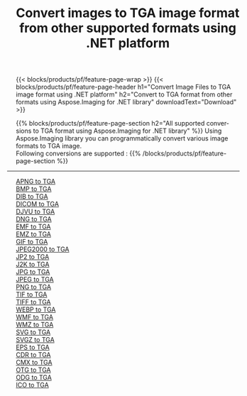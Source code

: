 ﻿---
title: Convert images to TGA image format from other supported formats using .NET platform 
weight: 3920
url: /net/conversion/to/tga 
lang: en
langdirlevel: 2
locales: zh-hans,ja,it,ru,de,es,fr,nl,id,lt,pl,pt,vi,tr,ko,zh-hant,ar,hi,th,sv,cs,uk,he
description: Using Aspose.Imaging for .NET library it is easy to convert to TGA from other supported image formats
---

{{< blocks/products/pf/feature-page-wrap >}}
{{< blocks/products/pf/feature-page-header h1="Convert Image Files to TGA image format using .NET platform" h2="Convert to TGA format from other formats using Aspose.Imaging for .NET library" downloadText="Download" >}}


{{% blocks/products/pf/feature-page-section  h2="All supported conversions to TGA format using Aspose.Imaging for .NET library" %}}
Using Aspose.Imaging library you can programmatically convert various image formats to TGA image.
<br/>
Following conversions are supported :
{{% /blocks/products/pf/feature-page-section %}}
<div class="container-fluid productfamilypage bg-gray">
    <div class="convertypes bg-gray agp-content section">
        <div class="container">
		<hr style="margin-left:-20px;"/>
		<div class="row other-converters">
		    <div class='col-md-2 other-converter remove-lp remove-rp'><a href="/imaging/net/conversion/apng-to-tga" >APNG to TGA</a></div>
<div class='col-md-2 other-converter remove-lp remove-rp'><a href="/imaging/net/conversion/bmp-to-tga" >BMP to TGA</a></div>
<div class='col-md-2 other-converter remove-lp remove-rp'><a href="/imaging/net/conversion/dib-to-tga" >DIB to TGA</a></div>
<div class='col-md-2 other-converter remove-lp remove-rp'><a href="/imaging/net/conversion/dicom-to-tga" >DICOM to TGA</a></div>
<div class='col-md-2 other-converter remove-lp remove-rp'><a href="/imaging/net/conversion/djvu-to-tga" >DJVU to TGA</a></div>
<div class='col-md-2 other-converter remove-lp remove-rp'><a href="/imaging/net/conversion/dng-to-tga" >DNG to TGA</a></div>
<div class='col-md-2 other-converter remove-lp remove-rp'><a href="/imaging/net/conversion/emf-to-tga" >EMF to TGA</a></div>
<div class='col-md-2 other-converter remove-lp remove-rp'><a href="/imaging/net/conversion/emz-to-tga" >EMZ to TGA</a></div>
<div class='col-md-2 other-converter remove-lp remove-rp'><a href="/imaging/net/conversion/gif-to-tga" >GIF to TGA</a></div>
<div class='col-md-2 other-converter remove-lp remove-rp'><a href="/imaging/net/conversion/jpeg2000-to-tga" >JPEG2000 to TGA</a></div>
<div class='col-md-2 other-converter remove-lp remove-rp'><a href="/imaging/net/conversion/jp2-to-tga" >JP2 to TGA</a></div>
<div class='col-md-2 other-converter remove-lp remove-rp'><a href="/imaging/net/conversion/j2k-to-tga" >J2K to TGA</a></div>
<div class='col-md-2 other-converter remove-lp remove-rp'><a href="/imaging/net/conversion/jpg-to-tga" >JPG to TGA</a></div>
<div class='col-md-2 other-converter remove-lp remove-rp'><a href="/imaging/net/conversion/jpeg-to-tga" >JPEG to TGA</a></div>
<div class='col-md-2 other-converter remove-lp remove-rp'><a href="/imaging/net/conversion/png-to-tga" >PNG to TGA</a></div>
<div class='col-md-2 other-converter remove-lp remove-rp'><a href="/imaging/net/conversion/tif-to-tga" >TIF to TGA</a></div>
<div class='col-md-2 other-converter remove-lp remove-rp'><a href="/imaging/net/conversion/tiff-to-tga" >TIFF to TGA</a></div>
<div class='col-md-2 other-converter remove-lp remove-rp'><a href="/imaging/net/conversion/webp-to-tga" >WEBP to TGA</a></div>
<div class='col-md-2 other-converter remove-lp remove-rp'><a href="/imaging/net/conversion/wmf-to-tga" >WMF to TGA</a></div>
<div class='col-md-2 other-converter remove-lp remove-rp'><a href="/imaging/net/conversion/wmz-to-tga" >WMZ to TGA</a></div>
<div class='col-md-2 other-converter remove-lp remove-rp'><a href="/imaging/net/conversion/svg-to-tga" >SVG to TGA</a></div>
<div class='col-md-2 other-converter remove-lp remove-rp'><a href="/imaging/net/conversion/svgz-to-tga" >SVGZ to TGA</a></div>
<div class='col-md-2 other-converter remove-lp remove-rp'><a href="/imaging/net/conversion/eps-to-tga" >EPS to TGA</a></div>
<div class='col-md-2 other-converter remove-lp remove-rp'><a href="/imaging/net/conversion/cdr-to-tga" >CDR to TGA</a></div>
<div class='col-md-2 other-converter remove-lp remove-rp'><a href="/imaging/net/conversion/cmx-to-tga" >CMX to TGA</a></div>
<div class='col-md-2 other-converter remove-lp remove-rp'><a href="/imaging/net/conversion/otg-to-tga" >OTG to TGA</a></div>
<div class='col-md-2 other-converter remove-lp remove-rp'><a href="/imaging/net/conversion/odg-to-tga" >ODG to TGA</a></div>
<div class='col-md-2 other-converter remove-lp remove-rp'><a href="/imaging/net/conversion/ico-to-tga" >ICO to TGA</a></div>
                </div>
        </div>
    </div>
</div>
<br/>

